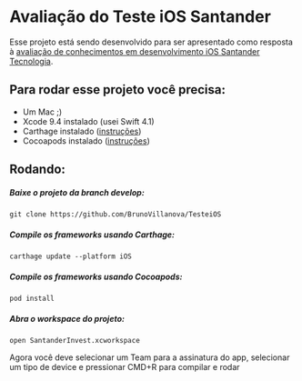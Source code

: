 # Avaliação do Teste iOS Santander

Esse projeto está sendo desenvolvido para ser apresentado como resposta à [avaliação de conhecimentos em desenvolvimento iOS Santander Tecnologia](https://github.com/SantanderTecnologia/TesteiOS).

## Para rodar esse projeto você precisa:
* Um Mac ;)
* Xcode 9.4 instalado (usei Swift 4.1)
* Carthage instalado ([instruções](https://github.com/Carthage/Carthage#installing-carthage))
* Cocoapods instalado ([instruções](https://cocoapods.org/))

## Rodando:
##### Baixe o projeto da branch develop:
```
git clone https://github.com/BrunoVillanova/TesteiOS
```
##### Compile os frameworks usando Carthage:
```
carthage update --platform iOS
```
##### Compile os frameworks usando Cocoapods:
```
pod install
```
##### Abra o workspace do projeto:
```
open SantanderInvest.xcworkspace
```
Agora você deve selecionar um Team para a assinatura do app, selecionar um tipo de device e pressionar CMD+R para compilar e rodar